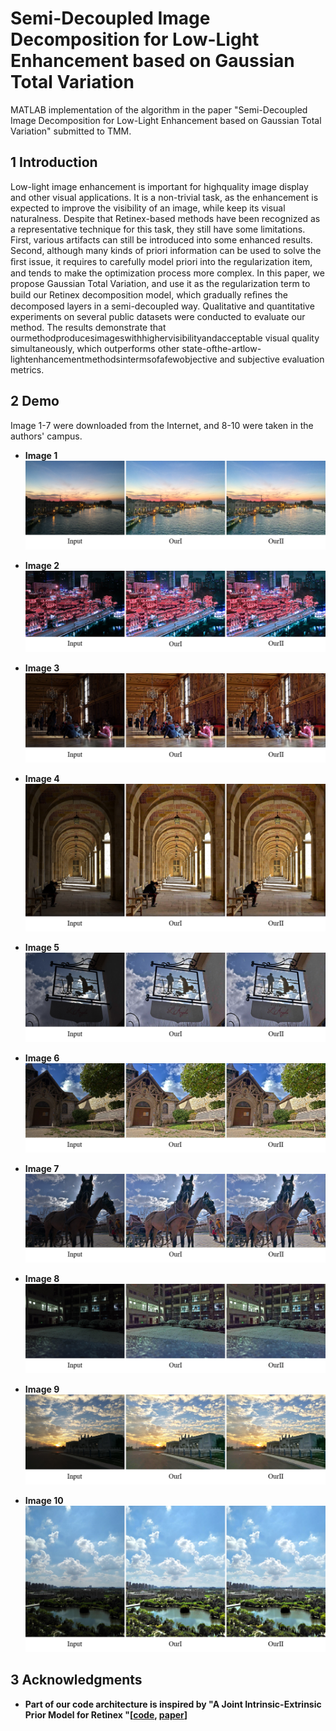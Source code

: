 # Semi-Decoupled Image Decomposition for Low-Light Enhancement based on Gaussian Total Variation
MATLAB implementation of the algorithm in the  paper "Semi-Decoupled Image Decomposition for Low-Light Enhancement based on Gaussian Total Variation" submitted to TMM.

## 1 Introduction
Low-light image enhancement is important for highquality image display and other visual applications. It is a non-trivial task, as the enhancement is expected to improve the visibility of an image, while keep its visual naturalness. Despite that Retinex-based methods have been recognized as a representative technique for this task, they still have some limitations. First, various artifacts can still be introduced into some enhanced results. Second, although many kinds of priori information can be used to solve the ﬁrst issue, it requires to carefully model priori into the regularization item, and tends to make the optimization process more complex. In this paper, we propose Gaussian Total Variation, and use it as the regularization term to build our Retinex decomposition model, which gradually reﬁnes the decomposed layers in a semi-decoupled way. Qualitative and quantitative experiments on several public datasets were conducted to evaluate our method. The results demonstrate that ourmethodproducesimageswithhighervisibilityandacceptable visual quality simultaneously, which outperforms other state-ofthe-artlow-lightenhancementmethodsintermsofafewobjective and subjective evaluation metrics.

## 2 Demo
Image 1-7 were downloaded from the Internet, and 8-10 were taken in the authors' campus.

- **Image 1**
![image1](/Demo/fig1.png)

- **Image 2**
![image1](/Demo/fig2.png)

- **Image 3**
![image1](/Demo/fig3.png)

- **Image 4**
![image1](/Demo/fig4.png)

- **Image 5**
![image1](/Demo/fig5.png)

- **Image 6**
![image1](/Demo/fig6.png)

- **Image 7**
![image1](/Demo/fig7.png)

- **Image 8**
![image1](/Demo/fig8.png)

- **Image 9**
![image1](/Demo/fig9.png)

- **Image 10**
![image1](/Demo/fig10.png)

## 3 Acknowledgments
- **Part of our code architecture is inspired by "A Joint Intrinsic-Extrinsic Prior Model for Retinex "[[code](https://github.com/caibolun/JieP), [paper](http://openaccess.thecvf.com/content_ICCV_2017/papers/Cai_A_Joint_Intrinsic-Extrinsic_ICCV_2017_paper.pdf)]**
